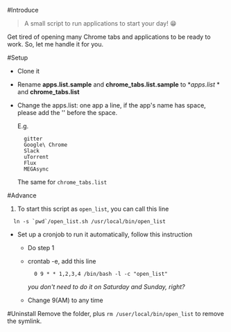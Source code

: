 #Introduce

> A small script to run applications to start your day! :grin:

Get tired of opening many Chrome tabs and applications to be ready to work.
So, let me handle it for you.

#Setup

- Clone it

- Rename **apps.list.sample** and **chrome_tabs.list.sample** to **apps.list* * and **chrome_tabs.list**

- Change the apps.list: one app a line, if the app's name has space, please add the '\' before the space.

  E.g.

  ```
    gitter
    Google\ Chrome
    Slack
    uTorrent
    Flux
    MEGAsync
  ```

  The same for `chrome_tabs.list`

#Advance

1. To start this script as `open_list`, you can call this line
  ```
    ln -s `pwd`/open_list.sh /usr/local/bin/open_list
  ```
- Set up a cronjob to run it automatically, follow this instruction
  - Do step 1
  - crontab -e, add this line
    ```
      0 9 * * 1,2,3,4 /bin/bash -l -c "open_list"
    ```

    *you don't need to do it on Saturday and Sunday, right?*
  -  Change 9(AM) to any time

#Uninstall
Remove the folder, plus `rm /user/local/bin/open_list` to remove the symlink.
